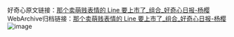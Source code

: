 好奇心原文链接：[那个卖萌贱表情的 Line 要上市了_组合_好奇心日报-杨樱](https://www.qdaily.com/articles/992.html)
WebArchive归档链接：[那个卖萌贱表情的 Line 要上市了_组合_好奇心日报-杨樱](http://web.archive.org/web/20190623145455/https://www.qdaily.com/articles/992.html)
![image](http://ww3.sinaimg.cn/large/007d5XDply1g3v49pb9ypj30u01l5n32)